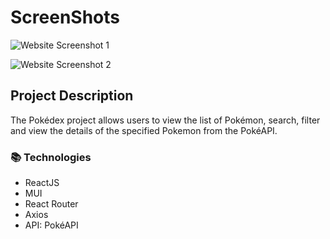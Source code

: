 # ScreenShots

![Website Screenshot 1](website-screenshot-1.png)

![Website Screenshot 2](/Users/joshua/Desktop/website-screenshot-2.png)

## **Project Description**

The Pokédex project allows users to view the list of Pokémon, search, filter and view the details of the specified Pokemon from the PokéAPI.

### 📚 Technologies

- ReactJS
- MUI
- React Router
- Axios
- API: PokéAPI
